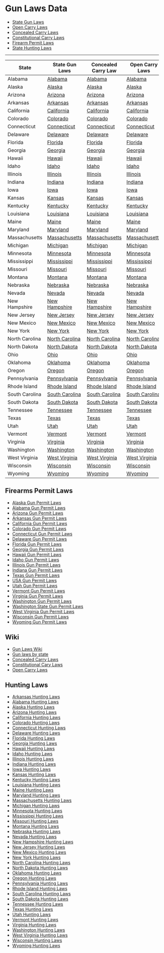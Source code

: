 # Gun Laws Data

- [State Gun Laws](https://github.com/universityofguns/laws/tree/main/state-gun-laws)
- [Open Carry Laws](https://github.com/universityofguns/laws/tre/main/open-carry-laws/)
- [Concealed Carry Laws](https://github.com/universityofguns/laws/tree/main/concealed-carry-laws/)
- [Constitutional Carry Laws](https://github.com/universityofguns/laws/tree/main/constitutional-carry-laws/)
- [Firearm Permit Laws](https://github.com/universityofguns/laws/tree/main/gun-permit-laws/)
- [State Hunting Laws](https://github.com/universityofguns/laws/blob/main/hunting-laws/)

---

| State | State Gun Laws | Concealed Carry Law | Open Carry Laws | Constitutional Carry Laws |
|-------|----------|-----------------------|-----------------|----------------------------|
| Alabama | [Alabama](https://github.com/universityofguns/laws/blob/main/state-gun-laws/Alabama-Gun-Laws.md) | [Alabama](https://github.com/universityofguns/laws/blob/main/concealed-carry-laws/Alabama-Concealed-Carry.md) | [Alabama](https://github.com/universityofguns/laws/blob/main/open-carry-laws/Alabama-Open-Carry-Laws.md) | [Alabama](https://github.com/universityofguns/laws/blob/main/constitutional-carry-laws/Alabama-Constitutional-Carry-Laws.md) |
| Alaska | [Alaska](https://github.com/universityofguns/laws/blob/main/state-gun-laws/Alaska-Gun-Laws.md) | [Alaska](https://github.com/universityofguns/laws/blob/main/concealed-carry-laws/Alaska-Concealed-Carry.md) | [Alaska](https://github.com/universityofguns/laws/blob/main/open-carry-laws/Alaska-Open-Carry-Laws.md) | [Alaska](https://github.com/universityofguns/laws/blob/main/constitutional-carry-laws/Alaska-Constitutional-Carry-Laws.md) |
| Arizona | [Arizona](https://github.com/universityofguns/laws/blob/main/state-gun-laws/Arizona-Gun-Laws.md) | [Arizona](https://github.com/universityofguns/laws/blob/main/concealed-carry-laws/Arizona-Concealed-Carry.md) | [Arizona](https://github.com/universityofguns/laws/blob/main/open-carry-laws/Arizona-Open-Carry-Laws.md) | [Arizona](https://github.com/universityofguns/laws/blob/main/constitutional-carry-laws/Arizona-Constitutional-Carry-Laws.md) |
| Arkansas | [Arkansas](https://github.com/universityofguns/laws/blob/main/state-gun-laws/Arkansas-Gun-Laws.md) | [Arkansas](https://github.com/universityofguns/laws/blob/main/concealed-carry-laws/Arkansas-Concealed-Carry.md) | [Arkansas](https://github.com/universityofguns/laws/blob/main/open-carry-laws/Arkansas-Open-Carry-Laws.md) | [Arkansas](https://github.com/universityofguns/laws/blob/main/constitutional-carry-laws/Arkansas-Constitutional-Carry-Laws.md) |
| California | [California](https://github.com/universityofguns/laws/blob/main/state-gun-laws/California-Gun-Laws.md) | [California](https://github.com/universityofguns/laws/blob/main/concealed-carry-laws/California-Concealed-Carry.md) | [California](https://github.com/universityofguns/laws/blob/main/open-carry-laws/California-Open-Carry-Laws.md) | [California](https://github.com/universityofguns/laws/blob/main/constitutional-carry-laws/California-Constitutional-Carry-Laws.md) |
| Colorado | [Colorado](https://github.com/universityofguns/laws/blob/main/state-gun-laws/Colorado-Gun-Laws.md) | [Colorado](https://github.com/universityofguns/laws/blob/main/concealed-carry-laws/Colorado-Concealed-Carry.md) | [Colorado](https://github.com/universityofguns/laws/blob/main/open-carry-laws/Colorado-Open-Carry-Laws.md) | [Colorado](https://github.com/universityofguns/laws/blob/main/constitutional-carry-laws/Colorado-Constitutional-Carry-Laws.md) |
| Connecticut | [Connecticut](https://github.com/universityofguns/laws/blob/main/state-gun-laws/Connecticut-Gun-Laws.md) | [Connecticut](https://github.com/universityofguns/laws/blob/main/concealed-carry-laws/Connecticut-Concealed-Carry.md) | [Connecticut](https://github.com/universityofguns/laws/blob/main/open-carry-laws/Connecticut-Open-Carry-Laws.md) | [Connecticut](https://github.com/universityofguns/laws/blob/main/constitutional-carry-laws/Connecticut-Constitutional-Carry-Laws.md) |
| Delaware | [Delaware](https://github.com/universityofguns/laws/blob/main/state-gun-laws/Delaware-Gun-Laws.md) | [Delaware](https://github.com/universityofguns/laws/blob/main/concealed-carry-laws/Delaware-Concealed-Carry.md) | [Delaware](https://github.com/universityofguns/laws/blob/main/open-carry-laws/Delaware-Open-Carry-Laws.md) | [Delaware](https://github.com/universityofguns/laws/blob/main/constitutional-carry-laws/Delaware-Constitutional-Carry-Laws.md) |
| Florida | [Florida](https://github.com/universityofguns/laws/blob/main/state-gun-laws/Florida-Gun-Laws.md) | [Florida](https://github.com/universityofguns/laws/blob/main/concealed-carry-laws/Florida-Concealed-Carry.md) | [Florida](https://github.com/universityofguns/laws/blob/main/open-carry-laws/Florida-Open-Carry-Laws.md) | [Florida](https://github.com/universityofguns/laws/blob/main/constitutional-carry-laws/Florida-Constitutional-Carry-Laws.md) |
| Georgia | [Georgia](https://github.com/universityofguns/laws/blob/main/state-gun-laws/Georgia-Gun-Laws.md) | [Georgia](https://github.com/universityofguns/laws/blob/main/concealed-carry-laws/Georgia-Concealed-Carry.md) | [Georgia](https://github.com/universityofguns/laws/blob/main/open-carry-laws/Georgia-Open-Carry-Laws.md) | [Georgia](https://github.com/universityofguns/laws/blob/main/constitutional-carry-laws/Georgia-Constitutional-Carry-Laws.md) |
| Hawaii | [Hawaii](https://github.com/universityofguns/laws/blob/main/state-gun-laws/Hawaii-Gun-Laws.md) | [Hawaii](https://github.com/universityofguns/laws/blob/main/concealed-carry-laws/Hawaii-Concealed-Carry.md) | [Hawaii](https://github.com/universityofguns/laws/blob/main/open-carry-laws/Hawaii-Open-Carry-Laws.md) | [Hawaii](https://github.com/universityofguns/laws/blob/main/constitutional-carry-laws/Hawaii-Constitutional-Carry-Laws.md) |
| Idaho | [Idaho](https://github.com/universityofguns/laws/blob/main/state-gun-laws/Idaho-Gun-Laws.md) | [Idaho](https://github.com/universityofguns/laws/blob/main/concealed-carry-laws/Idaho-Concealed-Carry.md) | [Idaho](https://github.com/universityofguns/laws/blob/main/open-carry-laws/Idaho-Open-Carry-Laws.md) | [Idaho](https://github.com/universityofguns/laws/blob/main/constitutional-carry-laws/Idaho-Constitutional-Carry-Laws.md) |
| Illinois | [Illinois](https://github.com/universityofguns/laws/blob/main/state-gun-laws/Illinois-Gun-Laws.md) | [Illinois](https://github.com/universityofguns/laws/blob/main/concealed-carry-laws/Illinois-Concealed-Carry.md) | [Illinois](https://github.com/universityofguns/laws/blob/main/open-carry-laws/Illinois-Open-Carry-Laws.md) | [Illinois](https://github.com/universityofguns/laws/blob/main/constitutional-carry-laws/Illinois-Constitutional-Carry-Laws.md) |
| Indiana | [Indiana](https://github.com/universityofguns/laws/blob/main/state-gun-laws/Indiana-Gun-Laws.md) | [Indiana](https://github.com/universityofguns/laws/blob/main/concealed-carry-laws/Indiana-Concealed-Carry.md) | [Indiana](https://github.com/universityofguns/laws/blob/main/open-carry-laws/Indiana-Open-Carry-Laws.md) | [Indiana](https://github.com/universityofguns/laws/blob/main/constitutional-carry-laws/Indiana-Constitutional-Carry-Laws.md) |
| Iowa | [Iowa](https://github.com/universityofguns/laws/blob/main/state-gun-laws/Iowa-Gun-Laws.md) | [Iowa](https://github.com/universityofguns/laws/blob/main/concealed-carry-laws/Iowa-Concealed-Carry.md) | [Iowa](https://github.com/universityofguns/laws/blob/main/open-carry-laws/Iowa-Open-Carry-Laws.md) | [Iowa](https://github.com/universityofguns/laws/blob/main/constitutional-carry-laws/Iowa-Constitutional-Carry-Laws.md) |
| Kansas | [Kansas](https://github.com/universityofguns/laws/blob/main/state-gun-laws/Kansas-Gun-Laws.md) | [Kansas](https://github.com/universityofguns/laws/blob/main/concealed-carry-laws/Kansas-Concealed-Carry.md) | [Kansas](https://github.com/universityofguns/laws/blob/main/open-carry-laws/Kansas-Open-Carry-Laws.md) | [Kansas](https://github.com/universityofguns/laws/blob/main/constitutional-carry-laws/Kansas-Constitutional-Carry-Laws.md) |
| Kentucky | [Kentucky](https://github.com/universityofguns/laws/blob/main/state-gun-laws/Kentucky-Gun-Laws.md) | [Kentucky](https://github.com/universityofguns/laws/blob/main/concealed-carry-laws/Kentucky-Concealed-Carry.md) | [Kentucky](https://github.com/universityofguns/laws/blob/main/open-carry-laws/Kentucky-Open-Carry-Laws.md) | [Kentucky](https://github.com/universityofguns/laws/blob/main/constitutional-carry-laws/Kentucky-Constitutional-Carry-Laws.md) |
| Louisiana | [Louisiana](https://github.com/universityofguns/laws/blob/main/state-gun-laws/Louisiana-Gun-Laws.md) | [Louisiana](https://github.com/universityofguns/laws/blob/main/concealed-carry-laws/Louisiana-Concealed-Carry.md) | [Louisiana](https://github.com/universityofguns/laws/blob/main/open-carry-laws/Louisiana-Open-Carry-Laws.md) | [Louisiana](https://github.com/universityofguns/laws/blob/main/constitutional-carry-laws/Louisiana-Constitutional-Carry-Laws.md) |
| Maine | [Maine](https://github.com/universityofguns/laws/blob/main/state-gun-laws/Maine-Gun-Laws.md) | [Maine](https://github.com/universityofguns/laws/blob/main/concealed-carry-laws/Maine-Concealed-Carry.md) | [Maine](https://github.com/universityofguns/laws/blob/main/open-carry-laws/Maine-Open-Carry-Laws.md) | [Maine](https://github.com/universityofguns/laws/blob/main/constitutional-carry-laws/Maine-Constitutional-Carry-Laws.md) |
| Maryland | [Maryland](https://github.com/universityofguns/laws/blob/main/state-gun-laws/Maryland-Gun-Laws.md) | [Maryland](https://github.com/universityofguns/laws/blob/main/concealed-carry-laws/Maryland-Concealed-Carry.md) | [Maryland](https://github.com/universityofguns/laws/blob/main/open-carry-laws/Maryland-Open-Carry-Laws.md) | [Maryland](https://github.com/universityofguns/laws/blob/main/constitutional-carry-laws/Maryland-Constitutional-Carry-Laws.md) |
| Massachusetts | [Massachusetts](https://github.com/universityofguns/laws/blob/main/state-gun-laws/Massachusetts-Gun-Laws.md) | [Massachusetts](https://github.com/universityofguns/laws/blob/main/concealed-carry-laws/Massachusetts-Concealed-Carry.md) | [Massachusetts](https://github.com/universityofguns/laws/blob/main/open-carry-laws/Massachusetts-Open-Carry-Laws.md) | [Massachusetts](https://github.com/universityofguns/laws/blob/main/constitutional-carry-laws/Massachusetts-Constitutional-Carry-Laws.md) |
| Michigan | [Michigan](https://github.com/universityofguns/laws/blob/main/state-gun-laws/Michigan-Gun-Laws.md) | [Michigan](https://github.com/universityofguns/laws/blob/main/concealed-carry-laws/Michigan-Concealed-Carry.md) | [Michigan](https://github.com/universityofguns/laws/blob/main/open-carry-laws/Michigan-Open-Carry-Laws.md) | [Michigan](https://github.com/universityofguns/laws/blob/main/constitutional-carry-laws/Michigan-Constitutional-Carry-Laws.md) |
| Minnesota | [Minnesota](https://github.com/universityofguns/laws/blob/main/state-gun-laws/Minnesota-Gun-Laws.md) | [Minnesota](https://github.com/universityofguns/laws/blob/main/concealed-carry-laws/Minnesota-Concealed-Carry.md) | [Minnesota](https://github.com/universityofguns/laws/blob/main/open-carry-laws/Minnesota-Open-Carry-Laws.md) | [Minnesota](https://github.com/universityofguns/laws/blob/main/constitutional-carry-laws/Minnesota-Constitutional-Carry-Laws.md) |
| Mississippi | [Mississippi](https://github.com/universityofguns/laws/blob/main/state-gun-laws/Mississippi-Gun-Laws.md) | [Mississippi](https://github.com/universityofguns/laws/blob/main/concealed-carry-laws/Mississippi-Concealed-Carry.md) | [Mississippi](https://github.com/universityofguns/laws/blob/main/open-carry-laws/Mississippi-Open-Carry-Laws.md) | [Mississippi](https://github.com/universityofguns/laws/blob/main/constitutional-carry-laws/Mississippi-Constitutional-Carry-Laws.md) |
| Missouri | [Missouri](https://github.com/universityofguns/laws/blob/main/state-gun-laws/Missouri-Gun-Laws.md) | [Missouri](https://github.com/universityofguns/laws/blob/main/concealed-carry-laws/Missouri-Concealed-Carry.md) | [Missouri](https://github.com/universityofguns/laws/blob/main/open-carry-laws/Missouri-Open-Carry-Laws.md) | [Missouri](https://github.com/universityofguns/laws/blob/main/constitutional-carry-laws/Missouri-Constitutional-Carry-Laws.md) |
| Montana | [Montana](https://github.com/universityofguns/laws/blob/main/state-gun-laws/Montana-Gun-Laws.md) | [Montana](https://github.com/universityofguns/laws/blob/main/concealed-carry-laws/Montana-Concealed-Carry.md) | [Montana](https://github.com/universityofguns/laws/blob/main/open-carry-laws/Montana-Open-Carry-Laws.md) | [Montana](https://github.com/universityofguns/laws/blob/main/constitutional-carry-laws/Montana-Constitutional-Carry-Laws.md) |
| Nebraska | [Nebraska](https://github.com/universityofguns/laws/blob/main/state-gun-laws/Nebraska-Gun-Laws.md) | [Nebraska](https://github.com/universityofguns/laws/blob/main/concealed-carry-laws/Nebraska-Concealed-Carry.md) | [Nebraska](https://github.com/universityofguns/laws/blob/main/open-carry-laws/Nebraska-Open-Carry-Laws.md) | [Nebraska](https://github.com/universityofguns/laws/blob/main/constitutional-carry-laws/Nebraska-Constitutional-Carry-Laws.md) |
| Nevada | [Nevada](https://github.com/universityofguns/laws/blob/main/state-gun-laws/Nevada-Gun-Laws.md) | [Nevada](https://github.com/universityofguns/laws/blob/main/concealed-carry-laws/Nevada-Concealed-Carry.md) | [Nevada](https://github.com/universityofguns/laws/blob/main/open-carry-laws/Nevada-Open-Carry-Laws.md) | [Nevada](https://github.com/universityofguns/laws/blob/main/constitutional-carry-laws/Nevada-Constitutional-Carry-Laws.md) |
| New Hampshire | [New Hampshire](https://github.com/universityofguns/laws/blob/main/state-gun-laws/New-Hampshire-Gun-Laws.md) | [New Hampshire](https://github.com/universityofguns/laws/blob/main/concealed-carry-laws/New-Hampshire-Concealed-Carry.md) | [New Hampshire](https://github.com/universityofguns/laws/blob/main/open-carry-laws/New-Hampshire-Open-Carry-Laws.md) | [New Hampshire](https://github.com/universityofguns/laws/blob/main/constitutional-carry-laws/New-Hampshire-Constitutional-Carry-Laws.md) |
| New Jersey | [New Jersey](https://github.com/universityofguns/laws/blob/main/state-gun-laws/New-Jersey-Gun-Laws.md) | [New Jersey](https://github.com/universityofguns/laws/blob/main/concealed-carry-laws/New-Jersey-Concealed-Carry.md) | [New Jersey](https://github.com/universityofguns/laws/blob/main/open-carry-laws/New-Jersey-Open-Carry-Laws.md) | [New Jersey](https://github.com/universityofguns/laws/blob/main/constitutional-carry-laws/New-Jersey-Constitutional-Carry-Laws.md) |
| New Mexico | [New Mexico](https://github.com/universityofguns/laws/blob/main/state-gun-laws/New-Mexico-Gun-Laws.md) | [New Mexico](https://github.com/universityofguns/laws/blob/main/concealed-carry-laws/New-Mexico-Concealed-Carry.md) | [New Mexico](https://github.com/universityofguns/laws/blob/main/open-carry-laws/New-Mexico-Open-Carry-Laws.md) | [New Mexico](https://github.com/universityofguns/laws/blob/main/constitutional-carry-laws/New-Mexico-Constitutional-Carry-Laws.md) |
| New York | [New York](https://github.com/universityofguns/laws/blob/main/state-gun-laws/New-York-Gun-Laws.md) | [New York](https://github.com/universityofguns/laws/blob/main/concealed-carry-laws/New-York-Concealed-Carry.md) | [New York](https://github.com/universityofguns/laws/blob/main/open-carry-laws/New-York-Open-Carry-Laws.md) | [New York](https://github.com/universityofguns/laws/blob/main/constitutional-carry-laws/New-York-Constitutional-Carry-Laws.md) |
| North Carolina | [North Carolina](https://github.com/universityofguns/laws/blob/main/state-gun-laws/North-Carolina-Gun-Laws.md) | [North Carolina](https://github.com/universityofguns/laws/blob/main/concealed-carry-laws/North-Carolina-Concealed-Carry.md) | [North Carolina](https://github.com/universityofguns/laws/blob/main/open-carry-laws/North-Carolina-Open-Carry-Laws.md) | [North Carolina](https://github.com/universityofguns/laws/blob/main/constitutional-carry-laws/North-Carolina-Constitutional-Carry-Laws.md) |
| North Dakota | [North Dakota](https://github.com/universityofguns/laws/blob/main/state-gun-laws/North-Dakota-Gun-Laws.md) | [North Dakota](https://github.com/universityofguns/laws/blob/main/concealed-carry-laws/North-Dakota-Concealed-Carry.md) | [North Dakota](https://github.com/universityofguns/laws/blob/main/open-carry-laws/North-Dakota-Open-Carry-Laws.md) | [North Dakota](https://github.com/universityofguns/laws/blob/main/constitutional-carry-laws/North-Dakota-Constitutional-Carry-Laws.md) |
| Ohio | [Ohio](https://github.com/universityofguns/laws/blob/main/state-gun-laws/Ohio-Gun-Laws.md) | [Ohio](https://github.com/universityofguns/laws/blob/main/concealed-carry-laws/Ohio-Concealed-Carry.md) | [Ohio](https://github.com/universityofguns/laws/blob/main/open-carry-laws/Ohio-Open-Carry-Laws.md) | [Ohio](https://github.com/universityofguns/laws/blob/main/constitutional-carry-laws/Ohio-Constitutional-Carry-Laws.md) |
| Oklahoma | [Oklahoma](https://github.com/universityofguns/laws/blob/main/state-gun-laws/Oklahoma-Gun-Laws.md) | [Oklahoma](https://github.com/universityofguns/laws/blob/main/concealed-carry-laws/Oklahoma-Concealed-Carry.md) | [Oklahoma](https://github.com/universityofguns/laws/blob/main/open-carry-laws/Oklahoma-Open-Carry-Laws.md) | [Oklahoma](https://github.com/universityofguns/laws/blob/main/constitutional-carry-laws/Oklahoma-Constitutional-Carry-Laws.md) |
| Oregon | [Oregon](https://github.com/universityofguns/laws/blob/main/state-gun-laws/Oregon-Gun-Laws.md) | [Oregon](https://github.com/universityofguns/laws/blob/main/concealed-carry-laws/Oregon-Concealed-Carry.md) | [Oregon](https://github.com/universityofguns/laws/blob/main/open-carry-laws/Oregon-Open-Carry-Laws.md) | [Oregon](https://github.com/universityofguns/laws/blob/main/constitutional-carry-laws/Oregon-Constitutional-Carry-Laws.md) |
| Pennsylvania | [Pennsylvania](https://github.com/universityofguns/laws/blob/main/state-gun-laws/Pennsylvania-Gun-Laws.md) | [Pennsylvania](https://github.com/universityofguns/laws/blob/main/concealed-carry-laws/Pennsylvania-Concealed-Carry.md) | [Pennsylvania](https://github.com/universityofguns/laws/blob/main/open-carry-laws/Pennsylvania-Open-Carry-Laws.md) | [Pennsylvania](https://github.com/universityofguns/laws/blob/main/constitutional-carry-laws/Pennsylvania-Constitutional-Carry-Laws.md) |
| Rhode Island | [Rhode Island](https://github.com/universityofguns/laws/blob/main/state-gun-laws/Rhode-Island-Gun-Laws.md) | [Rhode Island](https://github.com/universityofguns/laws/blob/main/concealed-carry-laws/Rhode-Island-Concealed-Carry.md) | [Rhode Island](https://github.com/universityofguns/laws/blob/main/open-carry-laws/Rhode-Island-Open-Carry-Laws.md) | [Rhode Island](https://github.com/universityofguns/laws/blob/main/constitutional-carry-laws/Rhode-Island-Constitutional-Carry-Laws.md) |
| South Carolina | [South Carolina](https://github.com/universityofguns/laws/blob/main/state-gun-laws/South-Carolina-Gun-Laws.md) | [South Carolina](https://github.com/universityofguns/laws/blob/main/concealed-carry-laws/South-Carolina-Concealed-Carry.md) | [South Carolina](https://github.com/universityofguns/laws/blob/main/open-carry-laws/South-Carolina-Open-Carry-Laws.md) | [South Carolina](https://github.com/universityofguns/laws/blob/main/constitutional-carry-laws/South-Carolina-Constitutional-Carry-Laws.md) |
| South Dakota | [South Dakota](https://github.com/universityofguns/laws/blob/main/state-gun-laws/South-Dakota-Gun-Laws.md) | [South Dakota](https://github.com/universityofguns/laws/blob/main/concealed-carry-laws/South-Dakota-Concealed-Carry.md) | [South Dakota](https://github.com/universityofguns/laws/blob/main/open-carry-laws/South-Dakota-Open-Carry-Laws.md) | [South Dakota](https://github.com/universityofguns/laws/blob/main/constitutional-carry-laws/South-Dakota-Constitutional-Carry-Laws.md) |
| Tennessee | [Tennessee](https://github.com/universityofguns/laws/blob/main/state-gun-laws/Tennessee-Gun-Laws.md) | [Tennessee](https://github.com/universityofguns/laws/blob/main/concealed-carry-laws/Tennessee-Concealed-Carry.md) | [Tennessee](https://github.com/universityofguns/laws/blob/main/open-carry-laws/Tennessee-Open-Carry-Laws.md) | [Tennessee](https://github.com/universityofguns/laws/blob/main/constitutional-carry-laws/Tennessee-Constitutional-Carry-Laws.md) |
| Texas | [Texas](https://github.com/universityofguns/laws/blob/main/state-gun-laws/Texas-Gun-Laws.md) | [Texas](https://github.com/universityofguns/laws/blob/main/concealed-carry-laws/Texas-Concealed-Carry.md) | [Texas](https://github.com/universityofguns/laws/blob/main/open-carry-laws/Texas-Open-Carry-Laws.md) | [Texas](https://github.com/universityofguns/laws/blob/main/constitutional-carry-laws/Texas-Constitutional-Carry-Laws.md) |
| Utah | [Utah](https://github.com/universityofguns/laws/blob/main/state-gun-laws/Utah-Gun-Laws.md) | [Utah](https://github.com/universityofguns/laws/blob/main/concealed-carry-laws/Utah-Concealed-Carry.md) | [Utah](https://github.com/universityofguns/laws/blob/main/open-carry-laws/Utah-Open-Carry-Laws.md) | [Utah](https://github.com/universityofguns/laws/blob/main/constitutional-carry-laws/Utah-Constitutional-Carry-Laws.md) |
| Vermont | [Vermont](https://github.com/universityofguns/laws/blob/main/state-gun-laws/Vermont-Gun-Laws.md) | [Vermont](https://github.com/universityofguns/laws/blob/main/concealed-carry-laws/Vermont-Concealed-Carry.md) | [Vermont](https://github.com/universityofguns/laws/blob/main/open-carry-laws/Vermont-Open-Carry-Laws.md) | [Vermont](https://github.com/universityofguns/laws/blob/main/constitutional-carry-laws/Vermont-Constitutional-Carry-Laws.md) |
| Virginia | [Virginia](https://github.com/universityofguns/laws/blob/main/state-gun-laws/Virginia-Gun-Laws.md) | [Virginia](https://github.com/universityofguns/laws/blob/main/concealed-carry-laws/Virginia-Concealed-Carry.md) | [Virginia](https://github.com/universityofguns/laws/blob/main/open-carry-laws/Virginia-Open-Carry-Laws.md) | [Virginia](https://github.com/universityofguns/laws/blob/main/constitutional-carry-laws/Virginia-Constitutional-Carry-Laws.md) |
| Washington | [Washington](https://github.com/universityofguns/laws/blob/main/state-gun-laws/Washington-Gun-Laws.md) | [Washington](https://github.com/universityofguns/laws/blob/main/concealed-carry-laws/Washington-Concealed-Carry.md) | [Washington](https://github.com/universityofguns/laws/blob/main/open-carry-laws/Washington-Open-Carry-Laws.md) | [Washington](https://github.com/universityofguns/laws/blob/main/constitutional-carry-laws/Washington-Constitutional-Carry-Laws.md) |
| West Virginia | [West Virginia](https://github.com/universityofguns/laws/blob/main/state-gun-laws/West-Virginia-Gun-Laws.md) | [West Virginia](https://github.com/universityofguns/laws/blob/main/concealed-carry-laws/West-Virginia-Concealed-Carry.md) | [West Virginia](https://github.com/universityofguns/laws/blob/main/open-carry-laws/West-Virginia-Open-Carry-Laws.md) | [West Virginia](https://github.com/universityofguns/laws/blob/main/constitutional-carry-laws/West-Virginia-Constitutional-Carry-Laws.md) |
| Wisconsin | [Wisconsin](https://github.com/universityofguns/laws/blob/main/state-gun-laws/Wisconsin-Gun-Laws.md) | [Wisconsin](https://github.com/universityofguns/laws/blob/main/concealed-carry-laws/Wisconsin-Concealed-Carry.md) | [Wisconsin](https://github.com/universityofguns/laws/blob/main/open-carry-laws/Wisconsin-Open-Carry-Laws.md) | [Wisconsin](https://github.com/universityofguns/laws/blob/main/constitutional-carry-laws/Wisconsin-Constitutional-Carry-Laws.md) |
| Wyoming | [Wyoming](https://github.com/universityofguns/laws/blob/main/state-gun-laws/Wyoming-Gun-Laws.md) | [Wyoming](https://github.com/universityofguns/laws/blob/main/concealed-carry-laws/Wyoming-Concealed-Carry.md) | [Wyoming](https://github.com/universityofguns/laws/blob/main/open-carry-laws/Wyoming-Open-Carry-Laws.md) | [Wyoming](https://github.com/universityofguns/laws/blob/main/constitutional-carry-laws/Wyoming-Constitutional-Carry-Laws.md) |



## Firearms Permit Laws

- [Alaska Gun Permit Laws](https://github.com/universityofguns/laws/blob/main/gun-permit-laws/Alaska-Gun-Permit-Laws.md)
- [Alabama Gun Permit Laws](https://github.com/universityofguns/laws/blob/main/gun-permit-laws/Alabama-Gun-Permit-Laws.md)
- [Arizona Gun Permit Laws](https://github.com/universityofguns/laws/blob/main/gun-permit-laws/Arizona-Gun-Permit-Laws.md)
- [Arkansas Gun Permit Laws](https://github.com/universityofguns/laws/blob/main/gun-permit-laws/Arkansas-Gun-Permit-Laws.md)
- [California Gun Permit Laws](https://github.com/universityofguns/laws/blob/main/gun-permit-laws/California-Gun-Permit-Laws.md)
- [Colorado Gun Permit Laws](https://github.com/universityofguns/laws/blob/main/gun-permit-laws/Colorado-Gun-Permit-Laws.md)
- [Connecticut Gun Permit Laws](https://github.com/universityofguns/laws/blob/main/gun-permit-laws/Connecticut-Gun-Permit-Laws.md)
- [Delaware Gun Permit Laws](https://github.com/universityofguns/laws/blob/main/gun-permit-laws/Delaware-Gun-Permit-Laws.md)
- [Florida Gun Permit Laws](https://github.com/universityofguns/laws/blob/main/gun-permit-laws/Florida-Gun-Permit-Laws.md)
- [Georgia Gun Permit Laws](https://github.com/universityofguns/laws/blob/main/gun-permit-laws/Georgia-Gun-Permit-Laws.md)
- [Hawaii Gun Permit Laws](https://github.com/universityofguns/laws/blob/main/gun-permit-laws/Hawaii-Gun-Permit-Laws.md)
- [Idaho Gun Permit Laws](https://github.com/universityofguns/laws/blob/main/gun-permit-laws/Idaho-Gun-Permit-Laws.md)
- [Illinois Gun Permit Laws](https://github.com/universityofguns/laws/blob/main/gun-permit-laws/Illinois-Gun-Permit-Laws.md)
- [Indiana Gun Permit Laws](https://github.com/universityofguns/laws/blob/main/gun-permit-laws/Indiana-Gun-Permit-Laws.md)
- [Texas Gun Permit Laws](https://github.com/universityofguns/laws/blob/main/gun-permit-laws/Texas-Gun-Permit-Laws.md)
- [USA Gun Permit Laws](https://github.com/universityofguns/laws/blob/main/gun-permit-laws/USA-Gun-Permit-Laws.md)
- [Utah Gun Permit Laws](https://github.com/universityofguns/laws/blob/main/gun-permit-laws/Utah-Gun-Permit-Laws.md)
- [Vermont Gun Permit Laws](https://github.com/universityofguns/laws/blob/main/gun-permit-laws/Vermont-Gun-Permit-Laws.md)
- [Virginia Gun Permit Laws](https://github.com/universityofguns/laws/blob/main/gun-permit-laws/Virginia-Gun-Permit-Laws.md)
- [Washington Gun Permit Laws](https://github.com/universityofguns/laws/blob/main/gun-permit-laws/Washington-Gun-Permit-Laws.md)
- [Washington State Gun Permit Laws](https://github.com/universityofguns/laws/blob/main/gun-permit-laws/Washington-State-Gun-Permit-Laws.md)
- [West Virginia Gun Permit Laws](https://github.com/universityofguns/laws/blob/main/gun-permit-laws/West-Virginia-Gun-Permit-Laws.md)
- [Wisconsin Gun Permit Laws](https://github.com/universityofguns/laws/blob/main/gun-permit-laws/Wisconsin-Gun-Permit-Laws.md)
- [Wyoming Gun Permit Laws](https://github.com/universityofguns/laws/blob/main/gun-permit-laws/Wyoming-Gun-Permit-Laws.md)

## Wiki

- [Gun Laws Wiki](https://github.com/universityofguns/laws/wiki)
- [Gun laws by state](https://github.com/universityofguns/laws/wiki/USA-Firearm-Laws)
- [Concealed Carry Laws](https://github.com/universityofguns/laws/wiki/Concealed-Carry-Laws)
- [Constitutional Cary Laws](https://github.com/universityofguns/laws/wiki/Constitutional-Carry-Laws)
- [Open Carry Laws](https://github.com/universityofguns/laws/wiki/Open-Carry-Laws)



## Hunting Laws

- [Arkansas Hunting Laws](https://github.com/universityofguns/laws/blob/main/hunting-laws/Arkansas-Hunting-Laws.md)
- [Alabama Hunting Laws](https://github.com/universityofguns/laws/blob/main/hunting-laws/Alabama-Hunting-Laws.md)
- [Alaska Hunting Laws](https://github.com/universityofguns/laws/blob/main/hunting-laws/Alaska-Hunting-Laws.md)
- [Arizona Hunting Laws](https://github.com/universityofguns/laws/blob/main/hunting-laws/Arizona-Hunting-Laws.md)
- [California Hunting Laws](https://github.com/universityofguns/laws/blob/main/hunting-laws/California-Hunting-Laws.md)
- [Colorado Hunting Laws](https://github.com/universityofguns/laws/blob/main/hunting-laws/Colorado-Hunting-Laws.md)
- [Connecticut Hunting Laws](https://github.com/universityofguns/laws/blob/main/hunting-laws/Connecticut-Hunting-Laws.md)
- [Delaware Hunting Laws](https://github.com/universityofguns/laws/blob/main/hunting-laws/Delaware-Hunting-Laws.md)
- [Florida Hunting Laws](https://github.com/universityofguns/laws/blob/main/hunting-laws/Florida-Hunting-Laws.md)
- [Georgia Hunting Laws](https://github.com/universityofguns/laws/blob/main/hunting-laws/Georgia-Hunting-Laws.md)
- [Hawaii Hunting Laws](https://github.com/universityofguns/laws/blob/main/hunting-laws/Hawaii-Hunting-Laws.md)
- [Idaho Hunting Laws](https://github.com/universityofguns/laws/blob/main/hunting-laws/Idaho-Hunting-Laws.md)
- [Illinois Hunting Laws](https://github.com/universityofguns/laws/blob/main/hunting-laws/Illinois-Hunting-Laws.md)
- [Indiana Hunting Laws](https://github.com/universityofguns/laws/blob/main/hunting-laws/Indiana-Hunting-Laws.md)
- [Iowa Hunting Laws](https://github.com/universityofguns/laws/blob/main/hunting-laws/Iowa-Hunting-Laws.md)
- [Kansas Hunting Laws](https://github.com/universityofguns/laws/blob/main/hunting-laws/Kansas-Hunting-Laws.md)
- [Kentucky Hunting Laws](https://github.com/universityofguns/laws/blob/main/hunting-laws/Kentucky-Hunting-Laws.md)
- [Louisiana Hunting Laws](https://github.com/universityofguns/laws/blob/main/hunting-laws/Louisiana-Hunting-Laws.md)
- [Maine Hunting Laws](https://github.com/universityofguns/laws/blob/main/hunting-laws/Maine-Hunting-Laws.md)
- [Maryland Hunting Laws](https://github.com/universityofguns/laws/blob/main/hunting-laws/Maryland-Hunting-Laws.md)
- [Massachusetts Hunting Laws](https://github.com/universityofguns/laws/blob/main/hunting-laws/Massachusetts-Hunting-Laws.md)
- [Michigan Hunting Laws](https://github.com/universityofguns/laws/blob/main/hunting-laws/Michigan-Hunting-Laws.md)
- [Minnesota Hunting Laws](https://github.com/universityofguns/laws/blob/main/hunting-laws/Minnesota-Hunting-Laws.md)
- [Mississippi Hunting Laws](https://github.com/universityofguns/laws/blob/main/hunting-laws/Mississippi-Hunting-Laws.md)
- [Missouri Hunting Laws](https://github.com/universityofguns/laws/blob/main/hunting-laws/Missouri-Hunting-Laws.md)
- [Montana Hunting Laws](https://github.com/universityofguns/laws/blob/main/hunting-laws/Montana-Hunting-Laws.md)
- [Nebraska Hunting Laws](https://github.com/universityofguns/laws/blob/main/hunting-laws/Nebraska-Hunting-Laws.md)
- [Nevada Hunting Laws](https://github.com/universityofguns/laws/blob/main/hunting-laws/Nevada-Hunting-Laws.md)
- [New Hampshire Hunting Laws](https://github.com/universityofguns/laws/blob/main/hunting-laws/New-Hampshire-Hunting-Laws.md)
- [New Jersey Hunting Laws](https://github.com/universityofguns/laws/blob/main/hunting-laws/New-Jersey-Hunting-Laws.md)
- [New Mexico Hunting Laws](https://github.com/universityofguns/laws/blob/main/hunting-laws/New-Mexico-Hunting-Laws.md)
- [New York Hunting Laws](https://github.com/universityofguns/laws/blob/main/hunting-laws/New-York-Hunting-Laws.md)
- [North Carolina Hunting Laws](https://github.com/universityofguns/laws/blob/main/hunting-laws/North-Carolina-Hunting-Laws.md)
- [North Dakota Hunting Laws](https://github.com/universityofguns/laws/blob/main/hunting-laws/North-Dakota-Hunting-Laws.md)
- [Oklahoma Hunting Laws](https://github.com/universityofguns/laws/blob/main/hunting-laws/Oklahoma-Hunting-Laws.md)
- [Oregon Hunting Laws](https://github.com/universityofguns/laws/blob/main/hunting-laws/Oregon-Hunting-Laws.md)
- [Pennsylvania Hunting Laws](https://github.com/universityofguns/laws/blob/main/hunting-laws/Pennsylvania-Hunting-Laws.md)
- [Rhode Island Hunting Laws](https://github.com/universityofguns/laws/blob/main/hunting-laws/Rhode-Island-Hunting-Laws.md)
- [South Carolina Hunting Laws](https://github.com/universityofguns/laws/blob/main/hunting-laws/South-Carolina-Hunting-Laws.md)
- [South Dakota Hunting Laws](https://github.com/universityofguns/laws/blob/main/hunting-laws/South-Dakota-Hunting-Laws.md)
- [Tennessee Hunting Laws](https://github.com/universityofguns/laws/blob/main/hunting-laws/Tennessee-Hunting-Laws.md)
- [Texas Hunting Laws](https://github.com/universityofguns/laws/blob/main/hunting-laws/Texas-Hunting-Laws.md)
- [Utah Hunting Laws](https://github.com/universityofguns/laws/blob/main/hunting-laws/Utah-Hunting-Laws.md)
- [Vermont Hunting Laws](https://github.com/universityofguns/laws/blob/main/hunting-laws/Vermont-Hunting-Laws.md)
- [Virginia Hunting Laws](https://github.com/universityofguns/laws/blob/main/hunting-laws/Virginia-Hunting-Laws.md)
- [Washington Hunting Laws](https://github.com/universityofguns/laws/blob/main/hunting-laws/Washington-Hunting-Laws.md)
- [West Virginia Hunting Laws](https://github.com/universityofguns/laws/blob/main/hunting-laws/West-Virginia-Hunting-Laws.md)
- [Wisconsin Hunting Laws](https://github.com/universityofguns/laws/blob/main/hunting-laws/Wisconsin-Hunting-Laws.md)
- [Wyoming Hunting Laws](https://github.com/universityofguns/laws/blob/main/hunting-laws/Wyoming-Hunting-Laws.md)